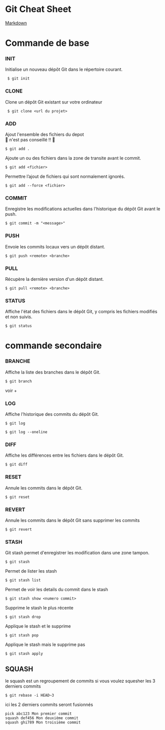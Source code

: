# Git Cheat Sheet
[Markdown](https://www.markdownguide.org/cheat-sheet/#basic-syntax)

# Commande de base
### **INIT**
Initialise un nouveau dépôt Git dans le répertoire courant.
```
 $ git init 
```
### **CLONE**
Clone un dépôt Git existant sur votre ordinateur
```
 $ git clone <url du projet>
```
### **ADD**
Ajout l'ensemble des fichiers du depot  
🚨 n'est pas conseillé !! 🚨
```
$ git add .
```
Ajoute un ou des fichiers dans la zone de transite avant le commit.
```
$ git add <fichier>
```
Permettre l’ajout de fichiers qui sont normalement ignorés.
```
$ git add --force <fichier>
```

### **COMMIT**
Enregistre les modifications actuelles dans l'historique du dépôt Git avant le push.
```
$ git commit -m "<message>"
```
### **PUSH**
Envoie les commits locaux vers un dépôt distant.
```
$ git push <remote> <branche>
```

### **PULL**
Récupère la dernière version d'un dépôt distant.

```
$ git pull <remote> <branche>
```

### **STATUS**
Affiche l'état des fichiers dans le dépôt Git, y compris les fichiers modifiés et non suivis.
```
$ git status
```
# commande secondaire

### **BRANCHE**
Affiche la liste des branches dans le dépôt Git.
```
$ git branch
```
voir +

### **LOG**
Affiche l'historique des commits du dépôt Git.
```
$ git log
```
```
$ git log --oneline
```
### **DIFF**
Affiche les différences entre les fichiers dans le dépôt Git.
```
$ git diff
```

### **RESET**
Annule les commits dans le dépôt Git.

```
$ git reset
```

### **REVERT**
Annule les commits dans le dépôt Git sans supprimer les commits 
```
$ git revert 
```




### **STASH**
Git stash permet d'enregistrer les modification dans une zone tampon.
```
$ git stash
```

Permet de lister les stash
``` 
$ git stash list
```

Permet de voir les details du commit dans le stash 
``` 
$ git stash show <numero commit>
```
Supprime le stash le plus récente

``` 
$ git stash drop
```
Applique le stash et le supprime 

``` 
$ git stash pop
```

Applique le stash mais le supprime pas 

``` 
$ git stash apply
```




## **SQUASH**
le squash est un regroupement de commits
si vous voulez squesher les 3 derniers commits
``` 
$ git rebase -i HEAD~3
```
ici les 2 derniers commits seront fusionnés
```
pick abc123 Mon premier commit
squash def456 Mon deuxième commit
squash ghi789 Mon troisième commit
```








